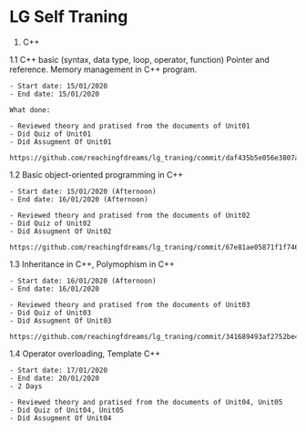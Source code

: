 # LG Self Traning

1. C++

1.1 C++ basic (syntax, data type, loop, operator, function)
    Pointer and reference. Memory management in C++ program.

    - Start date: 15/01/2020
    - End date: 15/01/2020

    What done:

	- Reviewed theory and pratised from the documents of Unit01
	- Did Quiz of Unit01
	- Did Assugment Of Unit01

	https://github.com/reachingfdreams/lg_traning/commit/daf435b5e056e3807a7dc2cc60cec2cef800c8ce

1.2 Basic object-oriented programming in C++

    - Start date: 15/01/2020 (Afternoon)
    - End date: 16/01/2020 (Afternoon)

    - Reviewed theory and pratised from the documents of Unit02
    - Did Quiz of Unit02
    - Did Assugment Of Unit02

    https://github.com/reachingfdreams/lg_traning/commit/67e81ae05871f1f746e6797013e9370cf2f39dcf

1.3 Inheritance in C++, Polymophism in C++

    - Start date: 16/01/2020 (Afternoon)
    - End date: 16/01/2020

    - Reviewed theory and pratised from the documents of Unit03
    - Did Quiz of Unit03
    - Did Assugment Of Unit03

    https://github.com/reachingfdreams/lg_traning/commit/341689493af2752be4c02e285e8bfd8c7c24671f

1.4 Operator overloading, Template C++

    - Start date: 17/01/2020
    - End date: 20/01/2020
    - 2 Days

    - Reviewed theory and pratised from the documents of Unit04, Unit05
    - Did Quiz of Unit04, Unit05
    - Did Assugment Of Unit04
